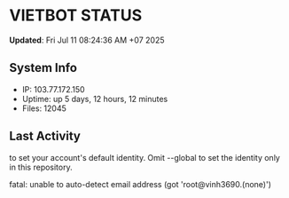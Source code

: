 # VIETBOT STATUS
**Updated**: Fri Jul 11 08:24:36 AM +07 2025

## System Info
- IP: 103.77.172.150
- Uptime: up 5 days, 12 hours, 12 minutes
- Files: 12045

## Last Activity

to set your account's default identity.
Omit --global to set the identity only in this repository.

fatal: unable to auto-detect email address (got 'root@vinh3690.(none)')
